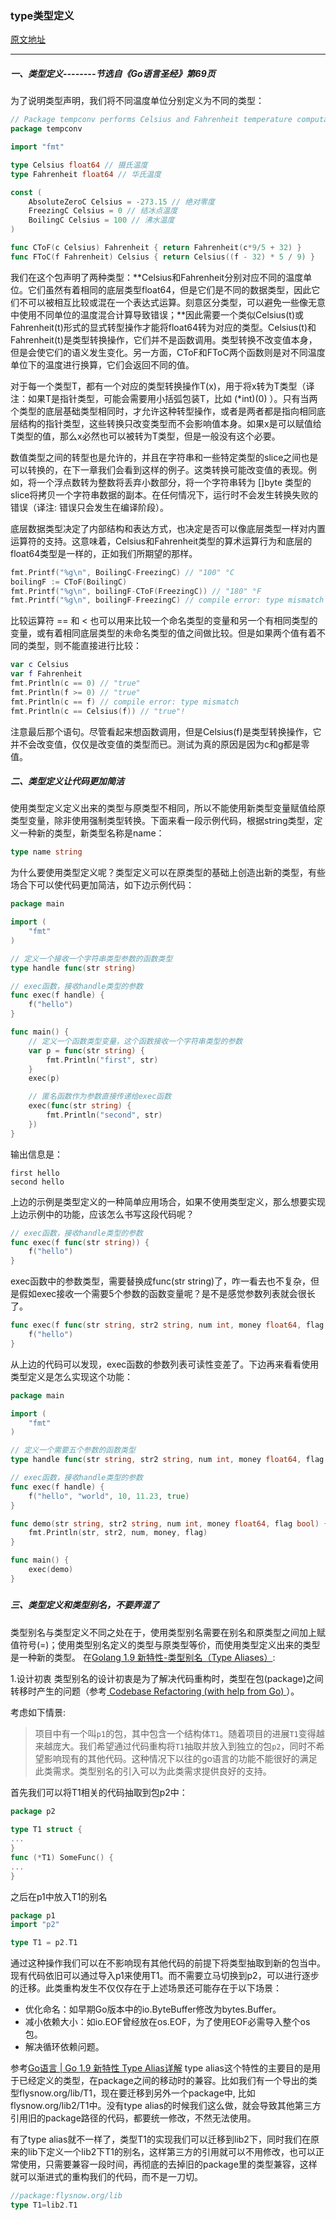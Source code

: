 ### type类型定义

[原文地址](https://www.jianshu.com/p/a02cf41c0520)

---

##### 一、类型定义--------节选自《Go语言圣经》第69页

为了说明类型声明，我们将不同温度单位分别定义为不同的类型：



```go
// Package tempconv performs Celsius and Fahrenheit temperature computations.
package tempconv

import "fmt"

type Celsius float64 // 摄氏温度
type Fahrenheit float64 // 华氏温度

const (
    AbsoluteZeroC Celsius = -273.15 // 绝对零度
    FreezingC Celsius = 0 // 结冰点温度
    BoilingC Celsius = 100 // 沸水温度
)

func CToF(c Celsius) Fahrenheit { return Fahrenheit(c*9/5 + 32) }
func FToC(f Fahrenheit) Celsius { return Celsius((f - 32) * 5 / 9) }
```

我们在这个包声明了两种类型：**Celsius和Fahrenheit分别对应不同的温度单位。它们虽然有着相同的底层类型float64，但是它们是不同的数据类型，因此它们不可以被相互比较或混在一个表达式运算。刻意区分类型，可以避免一些像无意中使用不同单位的温度混合计算导致错误；**因此需要一个类似Celsius(t)或Fahrenheit(t)形式的显式转型操作才能将float64转为对应的类型。Celsius(t)和Fahrenheit(t)是类型转换操作，它们并不是函数调用。类型转换不改变值本身，但是会使它们的语义发生变化。另一方面，CToF和FToC两个函数则是对不同温度单位下的温度进行换算，它们会返回不同的值。

对于每一个类型T，都有一个对应的类型转换操作T(x)，用于将x转为T类型（译注：如果T是指针类型，可能会需要用小括弧包装T，比如 (*int)(0)  ）。只有当两个类型的底层基础类型相同时，才允许这种转型操作，或者是两者都是指向相同底层结构的指针类型，这些转换只改变类型而不会影响值本身。如果x是可以赋值给T类型的值，那么x必然也可以被转为T类型，但是一般没有这个必要。

数值类型之间的转型也是允许的，并且在字符串和一些特定类型的slice之间也是可以转换的，在下一章我们会看到这样的例子。这类转换可能改变值的表现。例如，将一个浮点数转为整数将丢弃小数部分，将一个字符串转为 []byte  类型的slice将拷贝一个字符串数据的副本。在任何情况下，运行时不会发生转换失败的错误（译注: 错误只会发生在编译阶段）。

底层数据类型决定了内部结构和表达方式，也决定是否可以像底层类型一样对内置运算符的支持。这意味着，Celsius和Fahrenheit类型的算术运算行为和底层的float64类型是一样的，正如我们所期望的那样。



```objectivec
fmt.Printf("%g\n", BoilingC-FreezingC) // "100" °C
boilingF := CToF(BoilingC)
fmt.Printf("%g\n", boilingF-CToF(FreezingC)) // "180" °F
fmt.Printf("%g\n", boilingF-FreezingC) // compile error: type mismatch
```

比较运算符 ==  和 <  也可以用来比较一个命名类型的变量和另一个有相同类型的变量，或有着相同底层类型的未命名类型的值之间做比较。但是如果两个值有着不同的类型，则不能直接进行比较：



```swift
var c Celsius
var f Fahrenheit
fmt.Println(c == 0) // "true"
fmt.Println(f >= 0) // "true"
fmt.Println(c == f) // compile error: type mismatch
fmt.Println(c == Celsius(f)) // "true"!
```

注意最后那个语句。尽管看起来想函数调用，但是Celsius(f)是类型转换操作，它并不会改变值，仅仅是改变值的类型而已。测试为真的原因是因为c和g都是零值。

##### 二、类型定义让代码更加简洁

使用类型定义定义出来的类型与原类型不相同，所以不能使用新类型变量赋值给原类型变量，除非使用强制类型转换。下面来看一段示例代码，根据string类型，定义一种新的类型，新类型名称是name：



```go
type name string
```

为什么要使用类型定义呢？类型定义可以在原类型的基础上创造出新的类型，有些场合下可以使代码更加简洁，如下边示例代码：



```go
package main

import (
    "fmt"
)

// 定义一个接收一个字符串类型参数的函数类型
type handle func(str string)

// exec函数，接收handle类型的参数
func exec(f handle) {
    f("hello")
}

func main() {
    // 定义一个函数类型变量，这个函数接收一个字符串类型的参数
    var p = func(str string) {
        fmt.Println("first", str)
    }
    exec(p)

    // 匿名函数作为参数直接传递给exec函数
    exec(func(str string) {
        fmt.Println("second", str)
    })
}
```

输出信息是：



```undefined
first hello
second hello
```

上边的示例是类型定义的一种简单应用场合，如果不使用类型定义，那么想要实现上边示例中的功能，应该怎么书写这段代码呢？



```go
// exec函数，接收handle类型的参数
func exec(f func(str string)) {
    f("hello")
}
```

exec函数中的参数类型，需要替换成func(str string)了，咋一看去也不复杂，但是假如exec接收一个需要5个参数的函数变量呢？是不是感觉参数列表就会很长了。



```go
func exec(f func(str string, str2 string, num int, money float64, flag bool)) {
    f("hello")
}
```

从上边的代码可以发现，exec函数的参数列表可读性变差了。下边再来看看使用类型定义是怎么实现这个功能：



```go
package main

import (
    "fmt"
)

// 定义一个需要五个参数的函数类型
type handle func(str string, str2 string, num int, money float64, flag bool)

// exec函数，接收handle类型的参数
func exec(f handle) {
    f("hello", "world", 10, 11.23, true)
}

func demo(str string, str2 string, num int, money float64, flag bool) {
    fmt.Println(str, str2, num, money, flag)
}

func main() {
    exec(demo)
}
```

##### 

##### 三、类型定义和类型别名，不要弄混了

类型别名与类型定义不同之处在于，使用类型别名需要在别名和原类型之间加上赋值符号(=)；使用类型别名定义的类型与原类型等价，而使用类型定义出来的类型是一种新的类型。
 在[Golang 1.9 新特性-类型别名（Type Aliases）](https://hao.io/2018/01/golang-type-aliases/):

1.设计初衷
 类型别名的设计初衷是为了解决代码重构时，类型在包(package)之间转移时产生的问题（参考[ Codebase Refactoring (with help from Go) ](https://talks.golang.org/2016/refactor.article)）。

考虑如下情景:

> 项目中有一个叫`p1`的包，其中包含一个结构体`T1`。随着项目的进展`T1`变得越来越庞大。我们希望通过代码重构将`T1`抽取并放入到独立的包`p2`，同时不希望影响现有的其他代码。这种情况下以往的go语言的功能不能很好的满足此类需求。类型别名的引入可以为此类需求提供良好的支持。

首先我们可以将T1相关的代码抽取到包p2中：



```go
package p2
 
type T1 struct {
...
}
func (*T1) SomeFunc() {
...
}
```

之后在p1中放入T1的别名



```go
package p1
import "p2"

type T1 = p2.T1
```

通过这种操作我们可以在不影响现有其他代码的前提下将类型抽取到新的包当中。现有代码依旧可以通过导入p1来使用T1。而不需要立马切换到p2，可以进行逐步的迁移。此类重构发生不仅仅存在于上述场景还可能存在于以下场景：

- 优化命名：如早期Go版本中的io.ByteBuffer修改为bytes.Buffer。
- 减小依赖大小：如io.EOF曾经放在os.EOF，为了使用EOF必需导入整个os包。
- 解决循环依赖问题。

参考[Go语言 | Go 1.9 新特性 Type Alias详解](https://www.flysnow.org/2017/08/26/go-1-9-type-alias.html)
 type alias这个特性的主要目的是用于已经定义的类型，在package之间的移动时的兼容。比如我们有一个导出的类型flysnow.org/lib/T1，现在要迁移到另外一个package中, 比如flysnow.org/lib2/T1中。没有type alias的时候我们这么做，就会导致其他第三方引用旧的package路径的代码，都要统一修改，不然无法使用。

有了type alias就不一样了，类型T1的实现我们可以迁移到lib2下，同时我们在原来的lib下定义一个lib2下T1的别名，这样第三方的引用就可以不用修改，也可以正常使用，只需要兼容一段时间，再彻底的去掉旧的package里的类型兼容，这样就可以渐进式的重构我们的代码，而不是一刀切。

```rust
//package:flysnow.org/lib
type T1=lib2.T1
```

